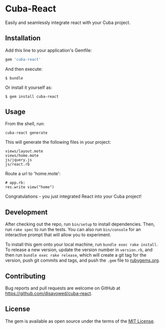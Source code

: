# Cuba-React

Easily and seamlessly integrate react with your Cuba project.

## Installation

Add this line to your application's Gemfile:

```ruby
gem 'cuba-react'
```

And then execute:

    $ bundle

Or install it yourself as:

    $ gem install cuba-react

## Usage

From the shell, run:
  
    cuba-react generate

This will generate the following files in your project:

    views/layout.mote
    views/home.mote
    js/jquery.js
    js/react.rb

Route a url to 'home.mote':

    # app.rb:
    res.write view("home")

Congratulations - you just integrated React into your Cuba project!

## Development

After checking out the repo, run `bin/setup` to install dependencies. Then, run `rake spec` to run the tests. You can also run `bin/console` for an interactive prompt that will allow you to experiment.

To install this gem onto your local machine, run `bundle exec rake install`. To release a new version, update the version number in `version.rb`, and then run `bundle exec rake release`, which will create a git tag for the version, push git commits and tags, and push the `.gem` file to [rubygems.org](https://rubygems.org).

## Contributing

Bug reports and pull requests are welcome on GitHub at https://github.com/disavowed/cuba-react.

## License

The gem is available as open source under the terms of the [MIT License](http://opensource.org/licenses/MIT).
